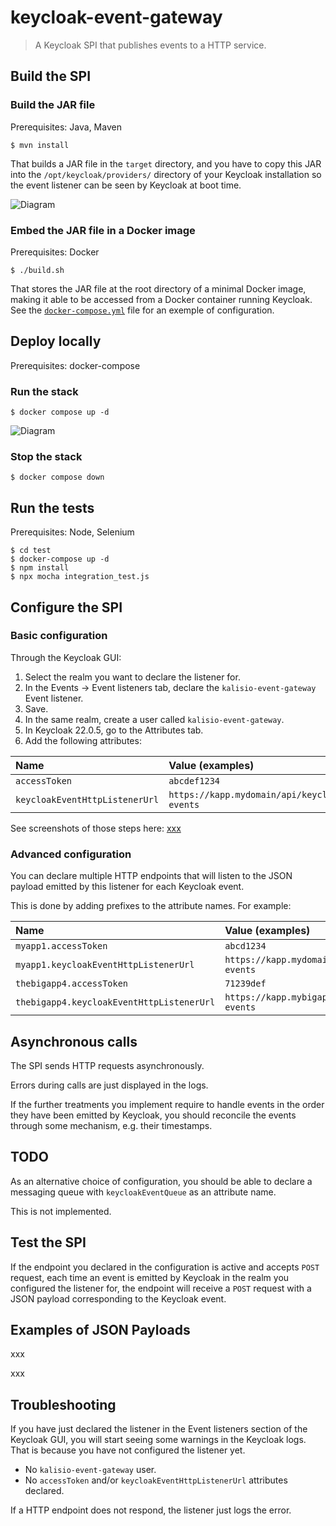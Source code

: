 # keycloak-event-gateway

> A Keycloak SPI that publishes events to a HTTP service.

## Build the SPI

### Build the JAR file

Prerequisites: Java, Maven


```shell
$ mvn install
```

That builds a JAR file in the `target` directory,
and you have to copy this JAR into the
`/opt/keycloak/providers/` directory
of your Keycloak installation so the event listener
can be seen by Keycloak at boot time.

![Diagram](xxx)

### Embed the JAR file in a Docker image

Prerequisites: Docker


```shell
$ ./build.sh
```

That stores the JAR file at the root
directory of a minimal Docker image,
making it able to be accessed from a
Docker container running Keycloak. See
the [`docker-compose.yml`](./docker-compose.yml) file
for an exemple of configuration.

## Deploy locally

Prerequisites: docker-compose

### Run the stack

```shell
$ docker compose up -d
```

![Diagram](xxx)

### Stop the stack

```shell
$ docker compose down
```


## Run the tests

Prerequisites: Node, Selenium

```shell
$ cd test
$ docker-compose up -d
$ npm install
$ npx mocha integration_test.js
```




## Configure the SPI

### Basic configuration

Through the Keycloak GUI: 

1. Select the realm you want to declare the
   listener for.
2. In the Events → Event listeners tab, declare
   the `kalisio-event-gateway` Event listener.
3. Save.
4. In the same realm, create a user
   called `kalisio-event-gateway`.
5. In Keycloak 22.0.5, go to the Attributes tab.
6. Add the following attributes:

| Name | Value (examples) |
| :-- | :-- |
| `accessToken` | `abcdef1234` |
| `keycloakEventHttpListenerUrl` | `https://kapp.mydomain/api/keycloak-events` |

See screenshots of those steps here: [xxx](xxx)


### Advanced configuration

You can declare multiple HTTP
endpoints that will listen
to the JSON payload emitted by this listener for
each Keycloak event.

This is done by adding prefixes to the attribute
names. For example:

| Name | Value (examples) |
| :-- | :-- |
| `myapp1.accessToken` | `abcd1234` |
| `myapp1.keycloakEventHttpListenerUrl` | `https://kapp.mydomain1/api/keycloak-events` |
| `thebigapp4.accessToken` | `71239def` |
| `thebigapp4.keycloakEventHttpListenerUrl` | `https://kapp.mybigapp4/api/keycloak-events` |


## Asynchronous calls

The SPI sends HTTP requests asynchronously.

Errors during calls
are just displayed in the logs.

If the further treatments you implement
require to handle events
in the order they have been emitted by Keycloak,
you should reconcile the events through some
mechanism, e.g. their timestamps.

## TODO

As an alternative choice of configuration,
you should be able to
declare a messaging
queue with `keycloakEventQueue` as an attribute name.

This is not implemented.

## Test the SPI

If the endpoint you declared in the configuration
is active and accepts `POST` request, each time an
event is emitted by Keycloak in the realm you
configured the listener for, the endpoint will receive
a `POST` request with a JSON payload corresponding
to the Keycloak event.


## Examples of JSON Payloads

xxx

xxx

## Troubleshooting

If you have just declared the listener in 
the Event listeners section of the Keycloak GUI,
you will start seeing some warnings in the Keycloak
logs. That is because you have not configured the
listener yet.

* No `kalisio-event-gateway` user.
* No `accessToken` and/or `keycloakEventHttpListenerUrl`
  attributes declared.

If a HTTP endpoint does not respond, the listener
just logs the error.

